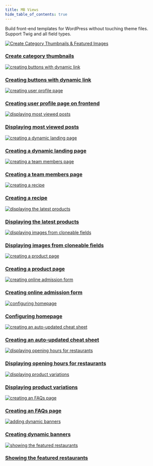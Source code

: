 ```yaml
---
title: MB Views
hide_table_of_contents: true
---
```


Build front-end templates for WordPress without touching theme files. Support Twig and all field types.

<div className="category_wrap">
<div className="tutorials_category tutorials_category--new">

[![Create Category Thumbnails & Featured Images](/tutorials/views-1.png) <h3 class="items_titles">Create category thumbnails</h3>](/tutorials/category-thumbnails/)

[![creating buttons with dynamic link](/tutorials/views-2.png) <h3 class="items_titles">Creating buttons with dynamic link</h3>](/tutorials/create-buttons-dynamic-links/)

[![creating user profile page](/tutorials/views-3.png) <h3 class="items_titles">Creating user profile page on frontend</h3>](/tutorials/create-user-profile-page/)

[![displaying most viewed posts](/tutorials/views-add-1.png) <h3 class="items_titles">Displaying most viewed posts</h3>](/tutorials/display-most-viewed-posts-mb-views)

[![creating a dynamic landing page](/tutorials/views-4.png) <h3 class="items_titles">Creating a dynamic landing page</h3>](/tutorials/create-dynamic-landing-page/)

[![creating a team members page](/tutorials/views-5.png) <h3 class="items_titles">Creating a team members page</h3>](/tutorials/create-team-members-page-mb-views/)

[![creating a recipe](/tutorials/views-6.png) <h3 class="items_titles">Creating a recipe</h3>](/tutorials/create-recipe-mb-views/)

[![displaying the latest products](/tutorials/views-7.png) <h3 class="items_titles">Displaying the latest products</h3>](/tutorials/display-latest-products-mb-views/)

[![displaying images from cloneable fields](/tutorials/views-8.png) <h3 class="items_titles">Displaying images from cloneable fields</h3>](/tutorials/display-images-cloneable-fields-mb-views/)

[![creating a product page](/tutorials/views-9.png) <h3 class="items_titles">Creating a product page</h3>](/tutorials/create-product-pages-mb-views/)

[![creating online admission form](/tutorials/views-10.png) <h3 class="items_titles">Creating online admission form</h3>](/tutorials/create-online-admission-form/)

[![configuring homepage](/tutorials/views-11.png) <h3 class="items_titles">Configuring homepage</h3>](/tutorials/configure-homepage/)

[![creating an auto-updated cheat sheet](/tutorials/views-12.png) <h3 class="items_titles">Creating an auto-updated cheat sheet</h3>](/tutorials/create-auto-updated-cheat-sheet/)

[![displaying opening hours for restaurants](/tutorials/views-14.png) <h3 class="items_titles">Displaying opening hours for restaurants</h3>](/tutorials/display-opening-hours-restaurant-mb-views/)

[![displaying product variations](/tutorials/views-15.png) <h3 class="items_titles">Displaying product variations</h3>](/tutorials/display-product-variations-mb-views/)

[![creating an FAQs page](/tutorials/views-16.png) <h3 class="items_titles">Creating an FAQs page</h3>](/tutorials/create-faqs-page-mb-views/)

[![adding dynamic banners](/tutorials/views-17.png) <h3 class="items_titles">Creating dynamic banners</h3>](/tutorials/create-dynamic-banners/)
  
[![showing the featured restaurants](/tutorials/views-18.png) <h3 class="items_titles">Showing the featured restaurants</h3>](/tutorials/show-featured-restaurants-mb-views/)
</div>
</div>
